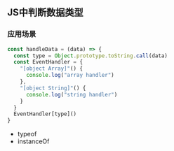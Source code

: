## JS中判断数据类型

### 应用场景
```js
const handleData = (data) => {
  const type = Object.prototype.toString.call(data)
  const EventHandler = {
    "[object Array]"() {
      console.log("array handler")
    },
    "[object String]"() {
      console.log("string handler")
    }
  }
  EventHandler[type]()
}
```


- typeof
- instanceOf